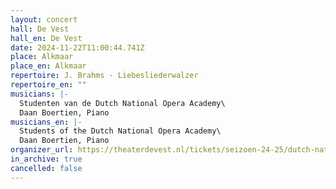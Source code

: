 ```yaml
---
layout: concert
hall: De Vest
hall_en: De Vest
date: 2024-11-22T11:00:44.741Z
place: Alkmaar
place_en: Alkmaar
repertoire: J. Brahms - Liebesliederwalzer
repertoire_en: ""
musicians: |-
  Studenten van de Dutch National Opera Academy\
  Daan Boertien, Piano
musicians_en: |-
  Students of the Dutch National Opera Academy\
  Daan Boertien, Piano
organizer_url: https://theaterdevest.nl/tickets/seizoen-24-25/dutch-national-opera-academy-brahms-liebeslieder-walzer/
in_archive: true
cancelled: false
---
```

